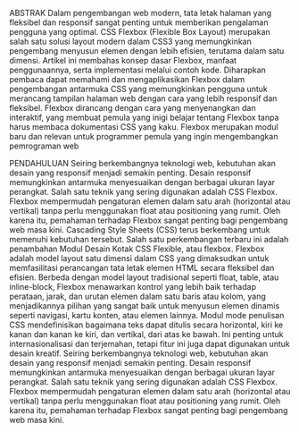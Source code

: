 ABSTRAK
Dalam pengembangan web modern, tata letak halaman yang fleksibel dan responsif sangat penting untuk memberikan pengalaman pengguna yang optimal. CSS Flexbox (Flexible Box Layout) merupakan salah satu solusi layout modern dalam CSS3 yang memungkinkan pengembang menyusun elemen dengan lebih efisien, terutama dalam satu dimensi. Artikel ini membahas konsep dasar Flexbox, manfaat penggunaannya, serta implementasi melalui contoh kode. Diharapkan pembaca dapat memahami dan mengaplikasikan Flexbox dalam pengembangan antarmuka CSS yang memungkinkan pengguna untuk merancang tampilan halaman web dengan cara yang lebih responsif dan fleksibel. Flexbox dirancang dengan cara yang menyenangkan dan interaktif, yang membuat pemula yang inigi belajar tentang Flexbox tanpa harus membaca dokumentasi CSS yang kaku. Flexbox merupakan modul baru dan relevan untuk programmer pemula yang ingin mengembangkan pemrograman web

PENDAHULUAN
      Seiring berkembangnya teknologi web, kebutuhan akan desain yang responsif menjadi semakin penting. Desain responsif memungkinkan antarmuka menyesuaikan dengan berbagai ukuran layar perangkat. Salah satu teknik yang sering digunakan adalah CSS Flexbox. Flexbox mempermudah pengaturan elemen dalam satu arah (horizontal atau vertikal) tanpa perlu menggunakan float atau positioning yang rumit. Oleh karena itu, pemahaman terhadap Flexbox sangat penting bagi pengembang web masa kini.
      Cascading Style Sheets (CSS) terus berkembang untuk memenuhi kebutuhan tersebut. Salah satu perkembangan terbaru ini adalah penambahan Modul Desain Kotak CSS Flexible, atau flexbox. Flexbox adalah model layout satu dimensi dalam CSS yang dimaksudkan untuk memfasilitasi perancangan tata letak elemen HTML secara fleksibel dan efisien. Berbeda dengan model layout tradisional seperti float, table, atau inline-block, Flexbox menawarkan kontrol yang lebih baik terhadap perataan, jarak, dan urutan elemen dalam satu baris atau kolom, yang menjadikannya pilihan yang sangat baik untuk menyusun elemen dinamis seperti navigasi, kartu konten, atau elemen lainnya. 
         Modul mode penulisan CSS mendefinisikan bagaimana teks dapat ditulis secara horizontal, kiri ke kanan dan kanan ke kiri, dan vertikal, dari atas ke bawah. Ini penting untuk internasionalisasi dan terjemahan, tetapi fitur ini juga dapat digunakan untuk desain kreatif. Seiring berkembangnya teknologi web, kebutuhan akan desain yang responsif menjadi semakin penting. Desain responsif memungkinkan antarmuka menyesuaikan dengan berbagai ukuran layar perangkat. Salah satu teknik yang sering digunakan adalah CSS Flexbox. Flexbox mempermudah pengaturan elemen dalam satu arah (horizontal atau vertikal) tanpa perlu menggunakan float atau positioning yang rumit. Oleh karena itu, pemahaman terhadap Flexbox sangat penting bagi pengembang web masa kini.
